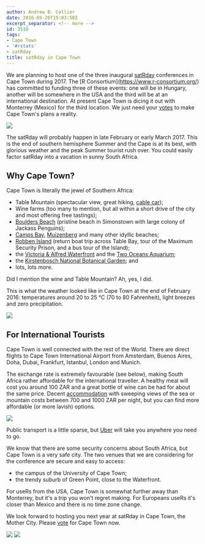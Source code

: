 ```yaml
---
author: Andrew B. Collier
date: 2016-05-26T15:03:50Z
excerpt_separator: <!-- more -->
id: 3510
tags:
- Cape Town
- '#rstats'
- satRday
title: satRday in Cape Town
---
```


We are planning to host one of the three inaugural [satRday](https://github.com/stephlocke/RSaturday-proposal) conferences in Cape Town during 2017. The \[R Consortium\](https://www.r-consortium.org/) has committed to funding three of these events: one will be in Hungary, another will be somewhere in the USA and the third will be at an international destination. At present Cape Town is dicing it out with Monterrey (Mexico) for the third location. We just need your [votes](http://app.doopoll.co/poll/ZznsEGPnmbFafim2c) to make Cape Town's plans a reality.

<img src="/img/2016/05/cape-town-aerial-logo.jpg">

<!--more-->

The satRday will probably happen in late February or early March 2017. This is the end of southern hemisphere Summer and the Cape is at its best, with glorious weather and the peak Summer tourist rush over. You could easily factor satRday into a vacation in sunny South Africa.

## Why Cape Town?

Cape Town is literally the jewel of Southern Africa:

- Table Mountain (spectacular view, great hiking, [cable car](http://www.tablemountain.net/));
- Wine farms (too many to mention, but all within a short drive of the city and most offering free tastings);
- [Boulders Beach](https://en.wikipedia.org/wiki/Boulders_Beach) (pristine beach in Simonstown with large colony of Jackass Penguins);
- [Camps Bay](https://en.wikipedia.org/wiki/Camps_Bay), [Muizenberg](https://en.wikipedia.org/wiki/Muizenberg) and many other idyllic beaches;
- [Robben Island](http://www.robben-island.org.za/) (return boat trip across Table Bay, tour of the Maximum Security Prison, and a bus tour of the Island);
- the [Victoria & Alfred Waterfront](http://www.waterfront.co.za/) and the [Two Oceans Aquarium](http://www.aquarium.co.za/);
- the [Kirstenbosch National Botanical Garden](http://www.sanbi.org/gardens/kirstenbosch); and
- lots, lots more.

Did I mention the wine and Table Mountain? Ah, yes, I did.

This is what the weather looked like in Cape Town at the end of February 2016: temperatures around 20 to 25 °C (70 to 80 Fahrenheit), light breezes and zero precipitation.

<img src="/img/2016/05/cape-town-weather-brief.png">

## For International Tourists

Cape Town is well connected with the rest of the World. There are direct flights to Cape Town International Airport from Amsterdam, Buenos Aires, Doha, Dubai, Frankfurt, Istanbul, London and Munich.

The exchange rate is extremely favourable (see below), making South Africa rather affordable for the international traveller. A healthy meal will cost you around 100 ZAR and a great bottle of wine can be had for about the same price. Decent [accommodation](https://www.airbnb.com/s/Cape-Town--South-Africa) with sweeping views of the sea or mountain costs between 700 and 1000 ZAR per night, but you can find more affordable (or more lavish) options.

<img src="/img/2016/05/zar-exchange-rates.png">

Public transport is a little sparse, but [Uber](https://www.uber.com/) will take you anywhere you need to go.

We know that there are some security concerns about South Africa, but Cape Town is a very safe city. The two venues that we are considering for the conference are secure and easy to access:

- the campus of the University of Cape Town;  
- the trendy suburb of Green Point, close to the Waterfront.

For useRs from the USA, Cape Town is somewhat further away than Monterrey, but it's a trip you won't regret making. For Europeans useRs it's closer than Mexico and there is no time zone change.

We look forward to hosting you next year at satRday in Cape Town, the Mother City. Please [vote](http://app.doopoll.co/poll/ZznsEGPnmbFafim2c) for Cape Town now.

<img src="/img/2016/05/cape-town-university.jpg">

<img src="/img/2016/05/cape-town-penguins.jpg">
